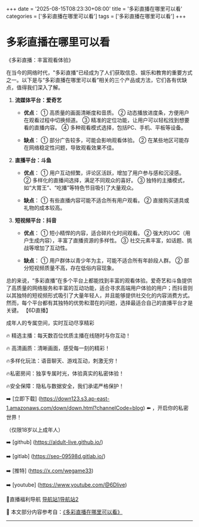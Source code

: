+++
date = '2025-08-15T08:23:30+08:00'
title = '多彩直播在哪里可以看'
categories = ['多彩直播在哪里可以看']
tags = ['多彩直播在哪里可以看']
+++

# 多彩直播在哪里可以看

《多彩直播：丰富观看体验》

在当今的网络时代，"多彩直播"已经成为了人们获取信息、娱乐和教育的重要方式之一。以下是与“多彩直播在哪里可以看”相关的三个产品或方法，它们各有优缺点，值得我们深入了解。

1. **流媒体平台：爱奇艺**
   - **优点**：
     ① 高质量的画面清晰度和音质。
     ② 动态播放进度条，方便用户在观看过程中切换频道。
     ③ 精准的定位功能，让用户可以轻松找到想要看的直播内容。
     ④ 多种观看模式选择，包括PC、手机、平板等设备。

   - **缺点**：
     ① 部分广告较多，可能会影响观看体验。
     ② 在某些地区可能存在网络稳定性问题，导致观看效果不佳。

2. **直播平台：斗鱼**
   - **优点**：
     ① 用户互动频繁，评论区活跃，增加了用户参与感和沉浸感。
     ② 多样化的直播间选择，满足不同观众的喜好。
     ③ 独特的主播模式，如“大胃王”、“吃播”等特色节目吸引了大量观众。

   - **缺点**：
     ① 有些直播内容可能不适合所有用户观看。
     ② 直接购买道具或礼物的成本较高。

3. **短视频平台：抖音**
   - **优点**：
     ① 短小精悍的内容，适合碎片化时间观看。
     ② 强大的UGC（用户生成内容），丰富了直播资源的多样性。
     ③ 社交元素丰富，如话题、挑战等增加了互动性。

   - **缺点**：
     ① 用户群体以青少年为主，可能不适合所有年龄段人群。
     ② 部分短视频质量不高，存在低俗内容现象。

总的来说，“多彩直播”在多个平台上都能找到丰富的观看体验。爱奇艺和斗鱼提供了高质量的网络服务和丰富的互动功能，适合寻求高端用户体验的用户；而抖音则以其独特的短视频形式吸引了大量年轻人，并且能够提供社交化的内容消费方式。然而，每个平台都有其独特的优势和潜在的问题，选择最适合自己的直播平台才是关键。
【6D直播】

 成年人的专属空间，实时互动尽享精彩

🔥 精选主播：每天数百位优质主播在线随时与你互动！

🔥 高清画质：清晰画面，感受每一刻的精彩！

🔥多样化玩法：语音聊天、游戏互动，刺激无穷！

🔥私密房间：独享专属时光，体验真实的私密体验！

🔥安全保障：隐私与数据安全，我们承诺严格保护！

➡️ [立即下载] (https://down123.s3.ap-east-1.amazonaws.com/down/down.html?channelCode=blog) ⬅️ ，开启你的私密世界！

 （仅限18岁以上成年人）

➡️ [github] (https://aldult-live.github.io/)

➡️ [gitlab] (https://seo-09598d.gitlab.io/)

➡️ [推特] (https://x.com/wegame33)

➡️ [youtube] (https://www.youtube.com/@6Dlive)

🔞直播福利导航   [导航站1](https://webstack-86085a.gitlab.io/)[导航站2](https://onlygit123-2.github.io/)

📘 本文部分内容参考自：[《多彩直播在哪里可以看》](https://webstack-hugo-2.pages.dev/)

---

